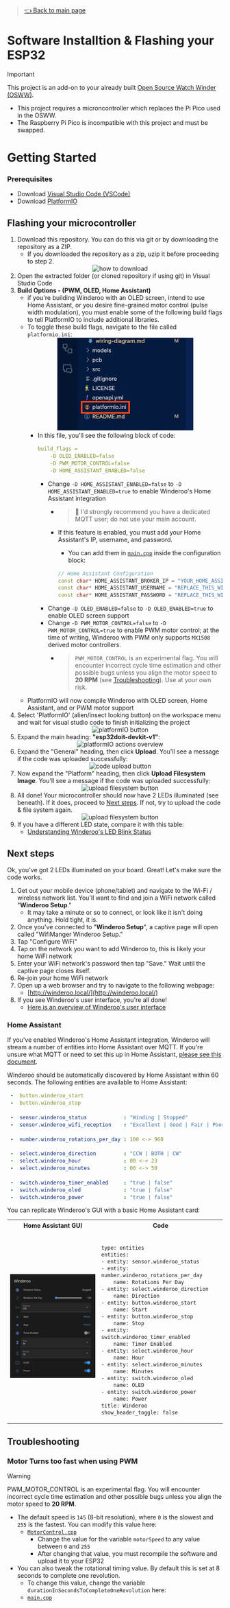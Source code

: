 > [👈 Back to main page](../README.md)

# Software Installtion & Flashing your ESP32

> [!IMPORTANT]
> This project is an add-on to your already built [Open Source Watch Winder (OSWW)](https://github.com/mwood77/osww).

- This project requires a microncontroller which replaces the Pi Pico used in the OSWW.
- The Raspberry Pi Pico is incompatible with this project and must be swapped.


# Getting Started

### Prerequisites
- Download [Visual Studio Code (VSCode)](https://code.visualstudio.com/download)
- Download [PlatformIO](https://platformio.org/install/ide?install=vscode)

## Flashing your microcontroller

1. Download this repository. You can do this via git or by downloading the repository as a ZIP.
    - If you downloaded the repository as a zip, uzip it before proceeding to step 2.
    <div align="center"><img src="images/download_directory.png" alt="how to download"></div>
1. Open the extracted folder (or cloned repository if using git) in Visual Studio Code
1. **Build Options - (PWM, OLED, Home Assistant)**
    -  if you're building Winderoo with an OLED screen, intend to use Home Assistant, or you desire fine-grained motor control (pulse width modulation), you must enable some of the following build flags to tell PlatformIO to include additional libraries.
    - To toggle these build flags, navigate to the file called `platformio.ini`:
            <div align="center"><img src="images/platformio-ini.png" alt="how to download"></div>
        - In this file, you'll see the following block of code:
            ```yml
            build_flags =
                -D OLED_ENABLED=false
                -D PWM_MOTOR_CONTROL=false
                -D HOME_ASSISTANT_ENABLED=false
            ```
            - Change `-D HOME_ASSISTANT_ENABLED=false` to `-D HOME_ASSISTANT_ENABLED=true` to enable Winderoo's Home Assistant integration
                - > 🚦 I'd strongly recommend you have a dedicated MQTT user; do not use your main account.

                - If this feature is enabled, you must add your Home Assistant's IP, username, and password.
                    - You can add them in [`main.cpp`](https://github.com/mwood77/winderoo/blob/b2d59a803a1c96bf578acefc24e2de71b626fc6e/src/platformio/osww-server/src/main.cpp#L51-L54) inside the configuration block:
                    ```cpp
                    // Home Assistant Configuration
                    const char* HOME_ASSISTANT_BROKER_IP = "YOUR_HOME_ASSISTANT_IP";
                    const char* HOME_ASSISTANT_USERNAME = "REPLACE_THIS_WITH_HOME_ASSISTANT_LOGIN_USERNAME";
                    const char* HOME_ASSISTANT_PASSWORD = "REPLACE_THIS_WITH_HOME_ASSISTANT_LOGIN_PASSWORD";
                    ```
            - Change `-D OLED_ENABLED=false` to `-D OLED_ENABLED=true` to enable OLED screen support
            - Change `-D PWM_MOTOR_CONTROL=false` to `-D PWM_MOTOR_CONTROL=true` to enable PWM motor control; at the time of writing, Winderoo with PWM only supports `MX1508` derived motor controllers.
                - > `PWM_MOTOR_CONTROL` is an experimental flag. You will encounter incorrect cycle time estimation and other possible bugs unless you align the motor speed to **20 RPM** (see [Troubleshooting](#troubleshooting)). Use at your own risk.
    - PlatformIO will now compile Winderoo with OLED screen, Home Assistant, and or PWM motor support
1. Select 'PlatformIO' (alien/insect looking button) on the workspace menu and wait for visual studio code to finish initializing the project
    <div align="center"><img src="images/platformIO.png" alt="platformIO button"></div>
1. Expand the main heading: **"esp32doit-devkit-v1"**:
    <div align="center"><img src="images/platformio_project_menu.png" alt="platformIO actions overview"></div>
1. Expand the "General" heading, then click **Upload**. You'll see a message if the code was uploaded successfully:
    <div align="center"><img src="images/code_uploaded.png" alt="code upload button"></div>
1. Now expand the "Platform" heading, then click **Upload Filesystem Image**. You'll see a message if the code was uploaded successfully:
    <div align="center"><img src="images/code_uploaded.png" alt="upload filesystem button"></div>
1. All done! Your microcontroller should now have 2 LEDs illuminated (see beneath). If it does, proceed to [Next steps](#next-steps). If not, try to upload the code & file system again.
    <div align="center"><img src="images/led_states/blue_on.png" alt="upload filesystem button" height="300"></div>
1. If you have a different LED state, compare it with this table:
    - [Understanding Winderoo's LED Blink Status](user-manual.md#understanding-winderoos-led-blink-status)

## Next steps

Ok, you've got 2 LEDs illuminated on your board. Great! Let's make sure the code works.

1. Get out your mobile device (phone/tablet) and navigate to the Wi-Fi / wireless network list. You'll want to find and join a WiFi network called "**Winderoo Setup**."
    - It may take a minute or so to connect, or look like it isn't doing anything. Hold tight, it is.
1. Once you've connected to "**Winderoo Setup**", a captive page will open called "WifiManger Winderoo Setup."
1. Tap "Configure WiFi"
1. Tap on the network you want to add Winderoo to, this is likely your home WiFi network
1. Enter your WiFi network's password then tap "Save." Wait until the captive page closes itself.
1. Re-join your home WiFi network
1. Open up a web browser and try to navigate to the following webpage:
    - [http://winderoo.local/](http://winderoo.local/)
1. If you see Winderoo's user interface, you're all done!
    - [Here is an overview of Winderoo's user interface](./user-manual.md)

### Home Assistant
If you've enabled Winderoo's Home Assistant integration, Winderoo will stream a number of entities into Home Assistant over MQTT. If you're unsure what MQTT or need to set this up in Home Assistant, [please see this document](https://www.home-assistant.io/integrations/mqtt).

Winderoo should be automatically discovered by Home Assistant within 60 seconds. The following entities are available to Home Assistant:
```yml
 -  button.winderoo_start
 -  button.winderoo_stop

 -  sensor.winderoo_status            : "Winding | Stopped"
 -  sensor.winderoo_wifi_reception    : "Excellent | Good | Fair | Poor"
 
 -  number.winderoo_rotations_per_day : 100 <-> 960 

 -  select.winderoo_direction         : "CCW | BOTH | CW"
 -  select.winderoo_hour              : 00 <-> 23
 -  select.winderoo_minutes           : 00 <-> 50
 
 -  switch.winderoo_timer_enabled     : "true | false"
 -  switch.winderoo_oled              : "true | false"
 -  switch.winderoo_power             : "true | false"
```

You can replicate Winderoo's GUI with a basic Home Assistant card:
<table align="center">
  <tr>
    <th>Home Assistant GUI</th>
    <th>Code</th>
  </tr>
  <tr>
    <td>
        <img src="./images/home-assistant-gui.png" alt="Winderoo - The Open Source Watch Winder" width="300">
    </td>
    <td>
<pre><code>
type: entities
entities:
- entity: sensor.winderoo_status
- entity: number.winderoo_rotations_per_day
    name: Rotations Per Day
- entity: select.winderoo_direction
    name: Direction
- entity: button.winderoo_start
    name: Start
- entity: button.winderoo_stop
    name: Stop
- entity: switch.winderoo_timer_enabled
    name: Timer Enabled
- entity: select.winderoo_hour
    name: Hour
- entity: select.winderoo_minutes
    name: Minutes
- entity: switch.winderoo_oled
    name: OLED
- entity: switch.winderoo_power
    name: Power
title: Winderoo
show_header_toggle: false
</pre></code>
    </td>
  </tr>
</table>

## Troubleshooting
### Motor Turns too fast when using PWM
> [!WARNING]
> PWM_MOTOR_CONTROL is an experimental flag. You will encounter incorrect cycle time estimation and other possible bugs unless you align the motor speed to **20 RPM**.

- The default speed is `145` (8-bit resolution), where `0` is the slowest and `255` is the fastest. You can modify this value here:
    - [`MotorControl.cpp`](../src/platformio/osww-server/src/utils/MotorControl.cpp#L7)
        - Change the value for the variable `motorSpeed` to any value between `0` and `255`
        - After changing that value, you must recompile the software and upload it to your ESP32
- You can also tweak the rotational timing value. By default this is set at 8 seconds to complete one revolution.
    - To change this value, change the variable `durationInSecondsToCompleteOneRevolution` here:
    -  [`main.cpp`](../src/platformio/osww-server/src/main.cpp#L38)
